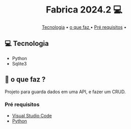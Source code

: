 <h1 align="center" style="font-weight: bold;">Fabrica 2024.2 💻</h1>

<p align="center">
 <a href="#tech">Tecnologia</a> • 
 <a href="#Faz"> o que faz </a> • 
  <a href="#Pré">Pré requisitos</a> •


<h2 id="tecnologia">💻 Tecnologia</h2>

- Python
- Sqlite3

<h2 id="faz">🚀 o que faz ?</h2>
Projeto para guarda dados em uma API, e fazer um CRUD.


<h3 id="Pré"> Pré requisitos </h3>

- [Visual Studio Code]( https://code.visualstudio.com/)
- [Python](https://www.python.org/downloads/)
